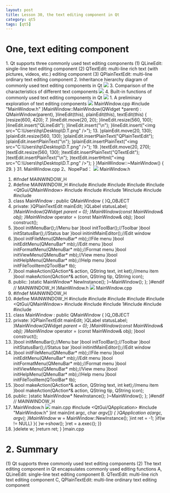 ```yaml
---
layout: post
title: Lesson 30, the text editing component in Qt
category: qt5
tags: [qt5]
---
```

# One, text editing component
1\. Qt supports three commonly used text editing components
(1) QLineEdit: single-line text editing component
(2) QTextEdit: multi-line rich text (with pictures, videos, etc.) editing component
(3) QPlainTextEdit: multi-line ordinary text editing component
2\. Inheritance hierarchy diagram of commonly used text editing components in Qt
![](/md_blog/public/assets/2021-07-25/b9b1d6f729f3fb663b2f94f1111231f4.png)
3\. Comparison of the characteristics of different text components
![](/md_blog/public/assets/2021-07-25/366e5035a2b7d0104ef896b676d91e21.png)
4\. Built-in functions of commonly used text editing components in Qt
![](/md_blog/public/assets/2021-07-25/48b1d18212e0562b27698afa51955f38.png)
1\. A preliminary exploration of text editing components
![](/md_blog/public/assets/2021-07-25/d2b88b779cfe3245b75c40ea465a4ccd.gif) MainWindow.cpp
#include "MainWindow.h"
}MainWindow::MainWindow(QWidget *parent) : QMainWindow(parent),
}lineEdit(this), plainEdit(this), textEdit(this)
{
}resize(600, 420);
7. }lineEdit.move(20, 20);
}lineEdit.resize(560, 100);
}lineEdit.insert("QLineEdit");
}lineEdit.insert("\n");
}lineEdit.insert("<img src=\"C:\\Users\\hp\\Desktop\\D.T.png\" />");
13. }plainEdit.move(20, 130);
}plainEdit.resize(560, 130);
}plainEdit.insertPlainText("QPlainTextEdit");
}plainEdit.insertPlainText("\n");
}plainEdit.insertPlainText("<img src=\"C:\\Users\\hp\\Desktop\\D.T.png\" />");
19. }textEdit.move(20, 270);
}textEdit.resize(560, 130);
}textEdit.insertPlainText("QTextEdit");
}textEdit.insertPlainText("\n");
}textEdit.insertHtml("<img src=\"C:\\Users\\hp\\Desktop\\D.T.png\" />");
}
}MainWindow::~MainWindow()
{
29. }
31. MainWindow.cpp
2、NopePad：
![](/md_blog/public/assets/2021-07-25/d2b88b779cfe3245b75c40ea465a4ccd.gif) MainWindow.h
1. #ifndef MAINWINDOW_H
2. #define MAINWINDOW_H
#include <QMenuBar>
#include <QMenu>
#include <QAction>
#include <QString>
#include <QtGui/QMainWindow>
#include <QToolBar>
#include <QIcon>
#include <QSize>
1#include <QStatusBar>
#include <QLabel>
#include <QPlainTextEdit>
14. class MainWindow : public QMainWindow
{
}Q_OBJECT
17. private:
}QPlainTextEdit mainEdit;
}QLabel statusLabel;
}MainWindow(QWidget *parent = 0);
}MainWindow(const MainWindow& obj);
}MainWindow* operator = (const MainWindow& obj);
}bool construct();
24. }bool initMenuBar();//Menu bar
}bool initToolBar();//Toolbar
}bool initStatusBar();//Status bar
}bool initinitMainEditor();//Edit window
29. }bool initFileMenu(QMenuBar* mb);//File menu
}bool initEditMenu(QMenuBar* mb);//Edit menu
}bool initFormatMenu(QMenuBar* mb);//Format menu
}bool initViewMenu(QMenuBar* mb);//View menu
}bool initHelpMenu(QMenuBar* mb);//Help menu
}bool initFileToolItem(QToolBar* tb);
36. }bool makeAction(QAction*& action, QString text, int ket);//menu item
}bool makeAction(QAction*& action, QString tip, QString icon);
39. public:
}static MainWindow* NewInstance();
}~MainWindow();
};
}#endif // MAINWINDOW_H
}MainWindow.h
![](/md_blog/public/assets/2021-07-25/d2b88b779cfe3245b75c40ea465a4ccd.gif) MainWindow.cpp
1. #ifndef MAINWINDOW_H
2. #define MAINWINDOW_H
#include <QMenuBar>
#include <QMenu>
#include <QAction>
#include <QString>
#include <QtGui/QMainWindow>
#include <QToolBar>
#include <QIcon>
#include <QSize>
1#include <QStatusBar>
#include <QLabel>
#include <QPlainTextEdit>
14. class MainWindow : public QMainWindow
{
}Q_OBJECT
17. private:
}QPlainTextEdit mainEdit;
}QLabel statusLabel;
}MainWindow(QWidget *parent = 0);
}MainWindow(const MainWindow& obj);
}MainWindow* operator = (const MainWindow& obj);
}bool construct();
24. }bool initMenuBar();//Menu bar
}bool initToolBar();//Toolbar
}bool initStatusBar();//Status bar
}bool initinitMainEditor();//Edit window
29. }bool initFileMenu(QMenuBar* mb);//File menu
}bool initEditMenu(QMenuBar* mb);//Edit menu
}bool initFormatMenu(QMenuBar* mb);//Format menu
}bool initViewMenu(QMenuBar* mb);//View menu
}bool initHelpMenu(QMenuBar* mb);//Help menu
}bool initFileToolItem(QToolBar* tb);
36. }bool makeAction(QAction*& action, QString text, int ket);//menu item
}bool makeAction(QAction*& action, QString tip, QString icon);
39. public:
}static MainWindow* NewInstance();
}~MainWindow();
};
}#endif // MAINWINDOW_H
45. MainWindow.h
![](/md_blog/public/assets/2021-07-25/d2b88b779cfe3245b75c40ea465a4ccd.gif) main.cpp
#include <QtGui/QApplication>
#include "MainWindow.h"
}int main(int argc, char *argv[])
{
}QApplication a(argc, argv);
}MainWindow* w = MainWindow::NewInstance();
}int ret = -1;
}if(w != NULL)
}{
}w->show();
}ret = a.exec();
}}
14. }delete w;
}return ret;
}
}main.cpp
# 2\. Summary
(1) Qt supports three commonly used text editing components
(2) The text editing component in Qt encapsulates commonly used editing functions
A, QLineEdit: single-line text editing component
B. QTextEdit: multi-line rich text editing component
C, QPlainTextEdit: multi-line ordinary text editing component